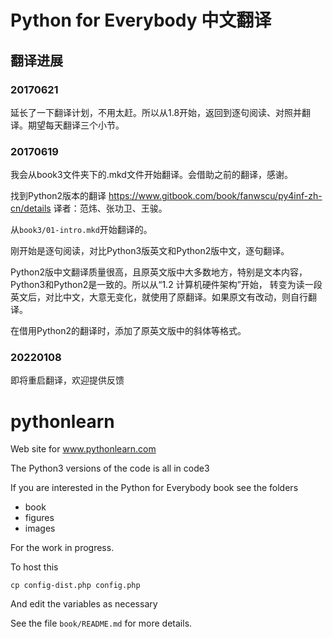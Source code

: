 # Python for Everybody 中文翻译

## 翻译进展

### 20170621

延长了一下翻译计划，不用太赶。所以从1.8开始，返回到逐句阅读、对照并翻译。期望每天翻译三个小节。

### 20170619

我会从book3文件夹下的.mkd文件开始翻译。会借助之前的翻译，感谢。

找到Python2版本的翻译 https://www.gitbook.com/book/fanwscu/py4inf-zh-cn/details 译者：范炜、张功卫、王骏。

从`book3/01-intro.mkd`开始翻译的。

刚开始是逐句阅读，对比Python3版英文和Python2版中文，逐句翻译。

Python2版中文翻译质量很高，且原英文版中大多数地方，特别是文本内容，Python3和Python2是一致的。所以从“1.2 计算机硬件架构”开始，
转变为读一段英文后，对比中文，大意无变化，就使用了原翻译。如果原文有改动，则自行翻译。

在借用Python2的翻译时，添加了原英文版中的斜体等格式。

### 20220108

即将重启翻译，欢迎提供反馈


# pythonlearn

Web site for www.pythonlearn.com

The Python3 versions of the code is all in code3

If you are interested in the Python for Everybody book
see the folders

* book
* figures
* images

For the work in progress.

To host this

    cp config-dist.php config.php

And edit the variables as necessary

See the file `book/README.md` for more details.
